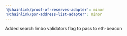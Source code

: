 ```yaml
---
'@chainlink/proof-of-reserves-adapter': minor
'@chainlink/por-address-list-adapter': minor
---
```


Added search limbo validators flag to pass to eth-beacon
